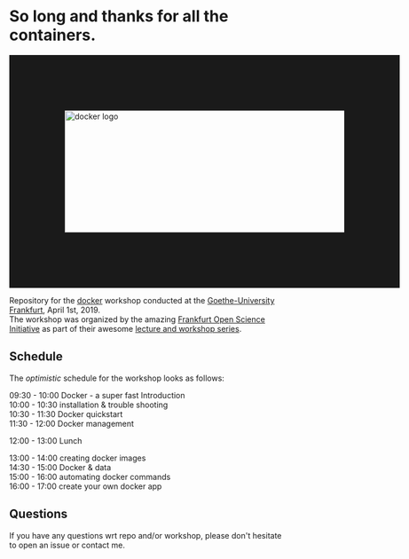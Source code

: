 # So long and thanks for all the containers.

<img src="https://upload.wikimedia.org/wikipedia/commons/7/79/Docker_%28container_engine%29_logo.png" alt="docker logo" width="800" height="220" border="100">

Repository for the [docker](https://www.docker.com) workshop conducted at the [Goethe-University Frankfurt](http://www.goethe-university-frankfurt.de/en?locale=en), April 1st, 2019. </br>
The workshop was organized by the amazing [Frankfurt Open Science Initiative](https://open-science-frankfurt.github.io) as part of their awesome [lecture
and workshop series](https://open-science-frankfurt.github.io/tag/news.html).

## Schedule

The *optimistic* schedule for the workshop looks as follows:

09:30 - 10:00 Docker - a super fast Introduction </br>
10:00 - 10:30 installation & trouble shooting </br>
10:30 - 11:30 Docker quickstart </br>
11:30 - 12:00 Docker management </br>

12:00 - 13:00 Lunch

13:00 - 14:00 creating docker images </br>
14:30 - 15:00 Docker & data </br>
15:00 - 16:00 automating docker commands </br>
16:00 - 17:00 create your own docker app </br>

## Questions

If you have any questions wrt repo and/or workshop, please don't hesitate to
open an issue or contact me.

